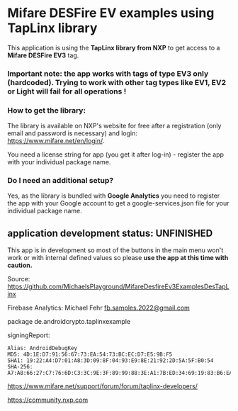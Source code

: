 # Mifare DESFire EV examples using TapLinx library

This application is using the **TapLinx library from NXP** to get access to a **Mifare DESFire EV3** tag.

### Important note: the app works with tags of type EV3 only (hardcoded). Trying to work with other tag types like EV1, EV2 or Light will fail for all operations !

### How to get the library:
The library is available on NXP's website for free after a registration (only email and password is necessary) and login:
https://www.mifare.net/en/login/.

You need a license string for app (you get it after log-in) - register the app with your individual package name.

### Do I need an additional setup?
Yes, as the library is bundled with **Google Analytics** you need to register the app with your Google account to get a google-services.json file 
for your individual package name. 

## application development status: UNFINISHED
This app is in development so most of the buttons in the main menu won't work or with internal defined values so please **use the app at this time with caution.**  




 

Source: https://github.com/MichaelsPlayground/MifareDesfireEv3ExamplesDesTapLinx

Firebase Analytics: Michael Fehr fb.samples.2022@gmail.com

package de.androidcrypto.taplinxexample

signingReport: 
```plaintext
Alias: AndroidDebugKey
MD5: 4D:1E:D7:91:56:67:73:EA:54:73:BC:EC:D7:E5:9B:F5
SHA1: 19:22:A4:D7:01:A8:3D:09:8F:04:93:E9:8E:21:92:2D:5A:5F:B0:54
SHA-256: A7:A8:66:27:C7:76:6D:C3:3C:9E:3F:89:99:88:3E:A1:7B:ED:34:69:19:83:B6:EA:72:04:C9:13:8E:84:E0:90
```

https://www.mifare.net/support/forum/forum/taplinx-developers/

https://community.nxp.com


